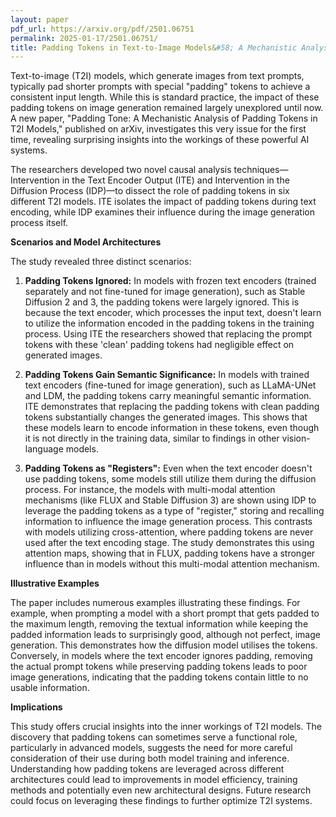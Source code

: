 ```yaml
---
layout: paper
pdf_url: https://arxiv.org/pdf/2501.06751
permalink: 2025-01-17/2501.06751/
title: Padding Tokens in Text-to-Image Models&#58; A Mechanistic Analysis
---
```




Text-to-image (T2I) models, which generate images from text prompts, typically pad shorter prompts with special "padding" tokens to achieve a consistent input length. While this is standard practice, the impact of these padding tokens on image generation remained largely unexplored until now. A new paper, "Padding Tone: A Mechanistic Analysis of Padding Tokens in T2I Models," published on arXiv, investigates this very issue for the first time, revealing surprising insights into the workings of these powerful AI systems.

The researchers developed two novel causal analysis techniques—Intervention in the Text Encoder Output (ITE) and Intervention in the Diffusion Process (IDP)—to dissect the role of padding tokens in six different T2I models.  ITE isolates the impact of padding tokens during text encoding, while IDP examines their influence during the image generation process itself.

**Scenarios and Model Architectures**

The study revealed three distinct scenarios:

1. **Padding Tokens Ignored:**  In models with frozen text encoders (trained separately and not fine-tuned for image generation), such as Stable Diffusion 2 and 3, the padding tokens were largely ignored.  This is because the text encoder, which processes the input text, doesn't learn to utilize the information encoded in the padding tokens in the training process. Using ITE the researchers showed that replacing the prompt tokens with these 'clean' padding tokens had negligible effect on generated images.

2. **Padding Tokens Gain Semantic Significance:** In models with trained text encoders (fine-tuned for image generation), such as LLaMA-UNet and LDM, the padding tokens carry meaningful semantic information.  ITE demonstrates that replacing the padding tokens with clean padding tokens substantially changes the generated images.  This shows that these models learn to encode information in these tokens, even though it is not directly in the training data, similar to findings in other vision-language models.

3. **Padding Tokens as "Registers":** Even when the text encoder doesn't use padding tokens, some models still utilize them during the diffusion process. For instance, the models with multi-modal attention mechanisms (like FLUX and Stable Diffusion 3) are shown using IDP to leverage the padding tokens as a type of "register," storing and recalling information to influence the image generation process.  This contrasts with models utilizing cross-attention, where padding tokens are never used after the text encoding stage.  The study demonstrates this using attention maps, showing that in FLUX, padding tokens have a stronger influence than in models without this multi-modal attention mechanism.

**Illustrative Examples**

The paper includes numerous examples illustrating these findings. For example, when prompting a model with a short prompt that gets padded to the maximum length, removing the textual information while keeping the padded information leads to surprisingly good, although not perfect, image generation. This demonstrates how the diffusion model utilises the tokens.  Conversely, in models where the text encoder ignores padding, removing the actual prompt tokens while preserving padding tokens leads to poor image generations, indicating that the padding tokens contain little to no usable information.

**Implications**

This study offers crucial insights into the inner workings of T2I models. The discovery that padding tokens can sometimes serve a functional role, particularly in advanced models, suggests the need for more careful consideration of their use during both model training and inference.  Understanding how padding tokens are leveraged across different architectures could lead to improvements in model efficiency, training methods and potentially even new architectural designs.  Future research could focus on leveraging these findings to further optimize T2I systems.